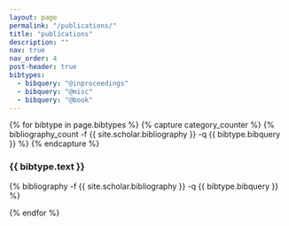 ```yaml
---
layout: page
permalink: "/publications/"
title: "publications"
description: ""
nav: true
nav_order: 4
post-header: true
bibtypes:
  - bibquery: "@inproceedings"
  - bibquery: "@misc"
  - bibquery: "@book"
---
```


{% for bibtype in page.bibtypes %}
{% capture category_counter %}
{% bibliography_count -f {{ site.scholar.bibliography }} -q {{ bibtype.bibquery }} %}
{% endcapture %}

  <div style="counter-reset:bibitem {{ category_counter | plus:1 }}">
    <div class="publications">
      <h3 class="type">{{ bibtype.text }}</h3>
      {% bibliography -f {{ site.scholar.bibliography }} -q {{ bibtype.bibquery }} %}
    </div>
  </div>

{% endfor %}
